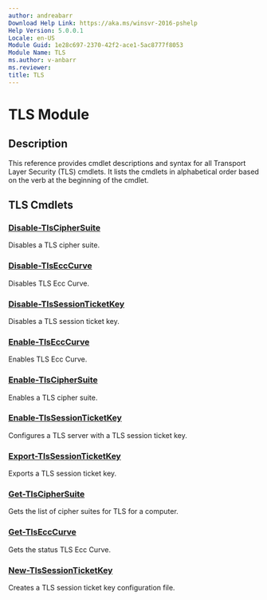 ```yaml
---
author: andreabarr
Download Help Link: https://aka.ms/winsvr-2016-pshelp
Help Version: 5.0.0.1
Locale: en-US
Module Guid: 1e28c697-2370-42f2-ace1-5ac8777f8053
Module Name: TLS
ms.author: v-anbarr
ms.reviewer:
title: TLS
---
```


# TLS Module
## Description
This reference provides cmdlet descriptions and syntax for all Transport Layer Security (TLS) cmdlets. It lists the cmdlets in alphabetical order based on the verb at the beginning of the cmdlet.

## TLS Cmdlets
### [Disable-TlsCipherSuite](Disable-TlsCipherSuite.md)
Disables a TLS cipher suite.

### [Disable-TlsEccCurve](Disable-TlsEccCurve.md)
Disables TLS Ecc Curve.

### [Disable-TlsSessionTicketKey](Disable-TlsSessionTicketKey.md)
Disables a TLS session ticket key.

### [Enable-TlsEccCurve](Enable-TlsEccCurve.md)
Enables TLS Ecc Curve.

### [Enable-TlsCipherSuite](Enable-TlsCipherSuite.md)
Enables a TLS cipher suite.

### [Enable-TlsSessionTicketKey](Enable-TlsSessionTicketKey.md)
Configures a TLS server with a TLS session ticket key.

### [Export-TlsSessionTicketKey](Export-TlsSessionTicketKey.md)
Exports a TLS session ticket key.

### [Get-TlsCipherSuite](Get-TlsCipherSuite.md)
Gets the list of cipher suites for TLS for a computer.

### [Get-TlsEccCurve](Get-TlsEccCurve.md)
Gets the status TLS Ecc Curve.

### [New-TlsSessionTicketKey](New-TlsSessionTicketKey.md)
Creates a TLS session ticket key configuration file.

